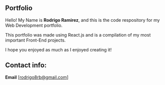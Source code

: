 ## Portfolio

Hello! My Name is **Rodrigo Ramirez**, and this is the code respository for my Web Development portfolio.

This portfolio was made using React.js and is a compilation of my most important Front-End projects.

I hope you enjoyed as much as I enjoyed creating it!

## Contact info:

**Email**
[rodrigo8rb@gmail.com]
